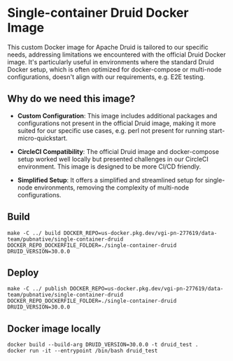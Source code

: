 # Single-container Druid Docker Image

This custom Docker image for Apache Druid is tailored to our specific needs, addressing limitations we encountered with
the official Druid Docker image. It's particularly useful in environments where the standard Druid Docker setup, which
is often optimized for docker-compose or multi-node configurations, doesn't align with our requirements, e.g. E2E
testing.

## Why do we need this image?

- **Custom Configuration**: This image includes additional packages and configurations not present in the official Druid
  image, making it more suited for our specific use cases, e.g. perl not present for running start-micro-quickstart.

- **CircleCI Compatibility**: The official Druid image and docker-compose setup worked well locally but presented
  challenges in our CircleCI environment. This image is designed to be more CI/CD friendly.

- **Simplified Setup**: It offers a simplified and streamlined setup for single-node environments, removing the
  complexity of multi-node configurations.

## Build

`make -C ../ build DOCKER_REPO=us-docker.pkg.dev/vgi-pn-277619/data-team/pubnative/single-container-druid DOCKER_REPO_DOCKERFILE_FOLDER=./single-container-druid DRUID_VERSION=30.0.0`

## Deploy

`make -C ../ publish DOCKER_REPO=us-docker.pkg.dev/vgi-pn-277619/data-team/pubnative/single-container-druid DOCKER_REPO_DOCKERFILE_FOLDER=./single-container-druid DRUID_VERSION=30.0.0`

## Docker image locally

```
docker build --build-arg DRUID_VERSION=30.0.0 -t druid_test .
docker run -it --entrypoint /bin/bash druid_test 
```